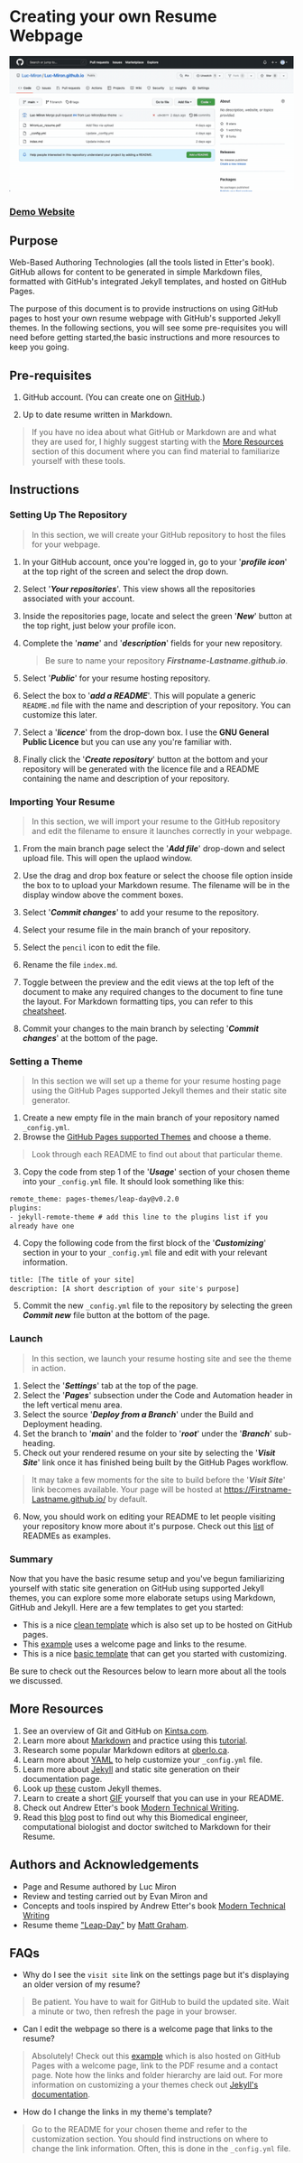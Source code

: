 # Creating your own Resume Webpage

![Animation](https://github.com/Luc-Miron/Luc-Miron.github.io/blob/main/2022-10-31%2010.54.44.gif)

### [Demo Website](https://luc-miron.github.io/)

## Purpose

Web-Based Authoring Technologies (all the tools listed in Etter's book). GitHub allows for content to be generated in simple Markdown files, formatted with GitHub's integrated Jekyll templates, and hosted on GitHub Pages.

The purpose of this document is to provide instructions on using GitHub pages to host your own resume webpage with GitHub's supported Jekyll themes. In the following sections, you will see some pre-requisites you will need before getting started,the basic instructions and more resources to keep you going.

## Pre-requisites

1.	 GitHub account. (You can create one on [GitHub](https://github.com).)

2. 	 Up to date resume written in Markdown.

> If you have no idea about what GitHub or Markdown are and what they are used for, I highly suggest starting with the [More Resources](#More-Resources) section of this document where you can find material to familiarize yourself with these tools.

## Instructions

### Setting Up The Repository

> In this section, we will create your GitHub repository to host the files for your webpage.

1.  In your GitHub account, once you're logged in, go to your '_**profile icon**_' at the top right of the screen and select the drop down.

2.  Select '_**Your repositories**_'. This view shows all the repositories associated with your account.

3.  Inside the repositories page, locate and select the green '**_New_**' button at the top right, just below your profile icon.

4.  Complete the '**_name_**' and '**_description_**' fields for your new repository.  

	> Be sure to name your repository _**Firstname-Lastname.github.io**_.

5.	Select '**_Public_**' for your resume hosting repository.

6.  Select the box to '**_add a README_**'. This will populate a generic `README.md` file with the name and description of your repository. You can customize this later.

7.  Select a '**_licence_**' from the drop-down box. I use the **GNU General Public Licence** but you can use any you're familiar with. 

8.  Finally click the '**_Create repository_**' button at the bottom and your repository will be generated with the licence file and a README containing the name and description of your repository.

### Importing Your Resume

> In this section, we will import your resume to the GitHub repository and edit the filename to ensure it launches correctly in your webpage.

1.	 From the main branch page select the '**_Add file_**' drop-down and select upload file. This will open the uplaod window.  

2. 	 Use the drag and drop box feature or select the choose file option inside the box to to upload your Markdown resume. The filename will be in the display window above the comment boxes. 

3. 	 Select '_**Commit changes**_' to add your resume to the repository.

4. 	 Select your resume file in the main branch of your repository.

5. 	 Select the `pencil` icon to edit the file.

6. 	 Rename the file `index.md`. 

7. 	 Toggle between the preview and the edit views at the top left of the document to make any required changes to the document to fine tune the layout. For Markdown formatting tips, you can refer to this [cheatsheet](https://www.markdownguide.org/cheat-sheet).

8. 	 Commit your changes to the main branch by selecting '_**Commit changes**_' at the bottom of the page.


### Setting a Theme

> In this section we will set up a theme for your resume hosting page using the GitHub Pages supported Jekyll themes and their static site generator.

1.	 Create a new empty file in the main branch of your repository named `_config.yml`.
2. 	 Browse the [GitHub Pages supported Themes](https://pages.github.com/themes/) and choose a theme. 
> Look through each README to find out about that particular theme.

3. 	 Copy the code from step 1 of the '_**Usage**_' section of your chosen theme into your `_config.yml` file. It should look something like this:

```
remote_theme: pages-themes/leap-day@v0.2.0
plugins:
- jekyll-remote-theme # add this line to the plugins list if you already have one
```

4. 	 Copy the following code from the first block of the  '_**Customizing**_' section in your to your `_config.yml` file and edit with your relevant information.

```
title: [The title of your site]
description: [A short description of your site's purpose]
```
5.	 Commit the new `_config.yml` file to the repository by selecting the green **_Commit new_** file button at the bottom of the page.

### Launch

> In this section, we launch your resume hosting site and see the theme in action.

1.	 Select the '_**Settings**_' tab at the top of the page.  
2. 	 Select the '_**Pages**_' subsection under the Code and Automation header in the left vertical menu area.
3. 	 Select the source '_**Deploy from a Branch**_' under the Build and Deployment heading.
4. 	 Set the branch to '**_main_**' and the folder to '**_root_**' under the '_**Branch**_' sub-heading.
5. 	 Check out your rendered resume on your site by selecting the '_**Visit Site**_' link once it has finished being built by the GitHub Pages workflow.
	
>  It may take a few moments for the site to build before the '_**Visit Site**_' link becomes available. Your page will be hosted at https://Firstname-Lastname.github.io/ by default.
	
6. 	 Now, you should work on editing your README to let people visiting your repository know more about it's purpose. Check out this [list](https://github.com/matiassingers/awesome-readme) of READMEs as examples.
	
### Summary

Now that you have the basic resume setup and you've begun familiarizing yourself with static site generation on GitHub using supported Jekyll themes, you can explore some more elaborate setups using Markdown, GitHub and Jekyll. Here are a few templates to get you started:

 * 	This is a nice [clean template](https://github.com/sproogen/modern-resume-theme) which is also set up to be hosted on GitHub pages.
 *  This [example](https://github.com/ankitsultana/researcher) uses a welcome page and links to the resume.
 *  This is a nice [basic template](https://github.com/matarjalal/jekyll-resume-template) that can get you started with customizing.

Be sure to check out the Resources below to learn more about all the tools we discussed.

## More Resources

1.	 See an overview of Git and GitHub on [Kintsa.com](https://kinsta.com/knowledgebase/what-is-github/).
2. 	 Learn more about [Markdown](https://www.markdownguide.org/getting-started) and practice using this [tutorial](https://www.markdowntutorial.com/).
3. 	 Research some popular Markdown editors at [oberlo.ca](https://www.oberlo.ca/blog/markdown-editors).
4.  Learn more about [YAML](https://docs.ansible.com/ansible/latest/reference_appendices/YAMLSyntax.html) to help customize your `_config.yml` file.
5.	 Learn more about [Jekyll](https://jekyllrb.com/docs/) and static site generation on their documentation page.
6.  Look up [these](https://github.com/topics/jekyll-resume-theme) custom Jekyll themes. 
7.	 Learn to create a short [GIF](https://josephcardillo.medium.com/how-to-add-gifs-to-your-github-readme-89c74da2ce47) yourself that you can use in your README.
8. 	 Check out Andrew Etter's book [Modern Technical Writing](https://www.amazon.ca/Modern-Technical-Writing-Introduction-Documentation-ebook/dp/B01A2QL9SS).
9.  Read this [blog](http://elipapa.github.io/blog/why-i-switched-to-markdown-for-my-cv.html) post to find out why this Biomedical engineer, computational biologist and doctor switched to Markdown for their Resume.


## Authors and Acknowledgements

* Page and Resume authored by Luc Miron
* Review and testing carried out by Evan Miron and 
* Concepts and tools inspired by Andrew Etter's book [Modern Technical Writing](https://www.amazon.ca/Modern-Technical-Writing-Introduction-Documentation-ebook/dp/B01A2QL9SS)
* Resume theme ["Leap-Day"](https://github.com/pages-themes/leap-day) by [Matt Graham](https://twitter.com/mattgraham).


## FAQs

* Why do I see the `visit site` link on the settings page but it's displaying an older version of my resume?  
> Be patient. You have to wait for GitHub to build the updated site. Wait a minute or two, then refresh the page in your browser.
 		 	
* Can I edit the webpage so there is a welcome page that links to the resume?  
> 	Absolutely! Check out this [example](https://github.com/ankitsultana/researcher) which is also hosted on GitHub Pages with a welcome page, link to the PDF resume and a contact page. Note how the links and folder hierarchy are laid out. For more information on customizing a your themes check out [Jekyll's documentation](https://jekyllrb.com/docs/themes/).

* How do I change the links in my theme's template?
> Go to the README for your chosen theme and refer to the customization section. You should find instructions on where to change the link information. Often, this is done in the `_config.yml` file.

